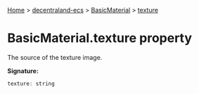 [Home](./index) &gt; [decentraland-ecs](./decentraland-ecs.md) &gt; [BasicMaterial](./decentraland-ecs.basicmaterial.md) &gt; [texture](./decentraland-ecs.basicmaterial.texture.md)

# BasicMaterial.texture property

The source of the texture image.

**Signature:**
```javascript
texture: string
```
